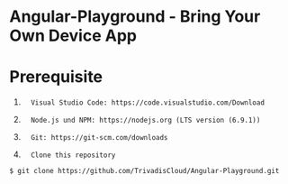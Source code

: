 # Angular-Playground - Bring Your Own Device App



# Prerequisite
1.       Visual Studio Code: https://code.visualstudio.com/Download
2.       Node.js und NPM: https://nodejs.org (LTS version (6.9.1))
3.       Git: https://git-scm.com/downloads
4.       Clone this repository


```
$ git clone https://github.com/TrivadisCloud/Angular-Playground.git
```
